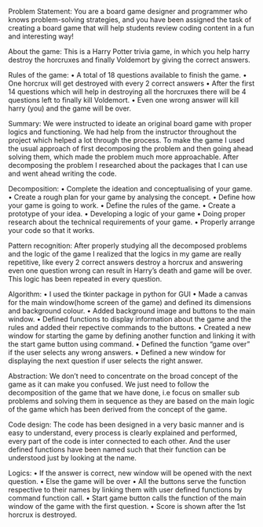 Problem Statement:
You are a board game designer and programmer who knows problem-solving
strategies, and you have been assigned the task of creating a board game that will
help students review coding content in a fun and interesting way!

About the game:
This is a Harry Potter trivia game, in which you help harry destroy the horcruxes and
finally Voldemort by giving the correct answers.

Rules of the game:
• A total of 18 questions available to finish the game.
• One horcrux will get destroyed with every 2 correct answers
• After the first 14 questions which will help in destroying all the horcruxes there
will be 4 questions left to finally kill Voldemort.
• Even one wrong answer will kill harry (you) and the game will be over.

Summary:
We were instructed to ideate an original board game with proper logics and
functioning. We had help from the instructor throughout the project which helped a
lot through the process. To make the game I used the usual approach of first
decomposing the problem and then going ahead solving them, which made the
problem much more approachable. After decomposing the problem I researched
about the packages that I can use and went ahead writing the code.

Decomposition:
• Complete the ideation and conceptualising of your game.
• Create a rough plan for your game by analysing the concept.
• Define how your game is going to work.
• Define the rules of the game.
• Create a prototype of your idea.
• Developing a logic of your game
• Doing proper research about the technical requirements of your game.
• Properly arrange your code so that it works.

Pattern recognition:
After properly studying all the decomposed problems and the logic of the game I
realized that the logics in my game are really repetitive, like every 2 correct answers
destroy a horcrux and answering even one question wrong can result in Harry’s
death and game will be over. This logic has been repeated in every question.

Algorithm:
• I used the tkinter package in python for GUI
• Made a canvas for the main window(home screen of the game) and defined
its dimensions and background colour.
• Added background image and buttons to the main window.
• Defined functions to display information about the game and the rules and
added their repective commands to the buttons.
• Created a new window for starting the game by defining another function and
linking it with the start game button using command.
• Defined the function “game over” if the user selects any wrong answers.
• Defined a new window for displaying the next question if user selects the right
answer.

Abstraction:
We don’t need to concentrate on the broad concept of the game as it can make you
confused. We just need to follow the decomposition of the game that we have done,
i.e focus on smaller sub problems and solving them in sequence as they are based
on the main logic of the game which has been derived from the concept of the game.

Code design:
The code has been designed in a very basic manner and is easy to understand,
every process is clearly explained and performed, every part of the code is inter
connected to each other. And the user defined functions have been named such that
their function can be understood just by looking at the name.

Logics:
• If the answer is correct, new window will be opened with the next question.
• Else the game will be over
• All the buttons serve the function respective to their names by linking them
with user defined functions by command function call.
• Start game button calls the function of the main window of the game with the
first question.
• Score is shown after the 1st horcrux is destroyed.
